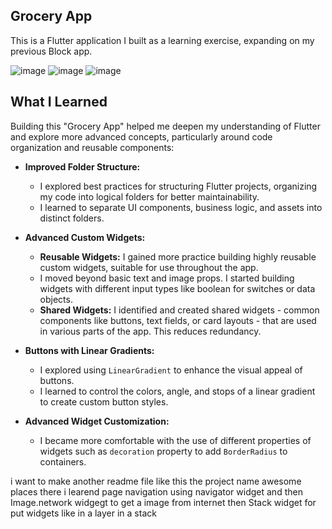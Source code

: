 ## Grocery App

This is a Flutter application I built as a learning exercise, expanding on my previous Block app.

![image](https://github.com/user-attachments/assets/de86cba1-efaa-4dce-b59c-8c5940649b5a)
![image](https://github.com/user-attachments/assets/af42c32d-556c-4041-9a87-180737baacb6)
![image](https://github.com/user-attachments/assets/5fd0375a-5914-4589-9145-8a2de3e296a4)


## What I Learned

Building this "Grocery App" helped me deepen my understanding of Flutter and explore more advanced concepts, particularly around code organization and reusable components:

* **Improved Folder Structure:**
    * I explored best practices for structuring Flutter projects, organizing my code into logical folders for better maintainability.
    * I learned to separate UI components, business logic, and assets into distinct folders.

* **Advanced Custom Widgets:**
    * **Reusable Widgets:** I gained more practice building highly reusable custom widgets, suitable for use throughout the app.
    * I moved beyond basic text and image props. I started building widgets with different input types like boolean for switches or data objects.
    * **Shared Widgets:** I identified and created shared widgets - common components like buttons, text fields, or card layouts - that are used in various parts of the app. This reduces redundancy.

* **Buttons with Linear Gradients:**
    * I explored using `LinearGradient` to enhance the visual appeal of buttons.
    * I learned to control the colors, angle, and stops of a linear gradient to create custom button styles.

* **Advanced Widget Customization:**
    * I became more comfortable with the use of different properties of widgets such as `decoration` property to add `BorderRadius` to containers.
 
 i want to make another readme file like this the project name awesome places there i learend page navigation using navigator widget and then Image.network widgegt to get a image from internet then Stack widget for put widgets like in a layer in a stack

